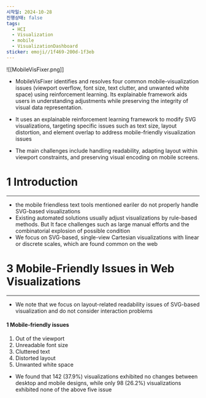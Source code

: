 ```yaml
---
시작일: 2024-10-28
진행상태: false
tags:
  - HCI
  - Visualization
  - mobile
  - VisualizationDashboard
sticker: emoji//1f469-200d-1f3eb
---
```

![[MobileVisFixer.png]]

- MobileVisFixer identifies and resolves four common mobile-visualization issues (viewport overflow, font size, text clutter, and unwanted white space) using reinforcement learning. Its explainable framework aids users in understanding adjustments while preserving the integrity of visual data representation.

- It uses an explainable reinforcement learning framework to modify SVG visualizations, targeting specific issues such as text size, layout distortion, and element overlap to address mobile-friendly visualization issues
- The main challenges include handling readability, adapting layout within viewport constraints, and preserving visual encoding on mobile screens.

# 1 Introduction
---
- the mobile friendless text tools mentioned eariler do not properly handle SVG-based visualizations
- Existing automated solutions usually adjust visualizations by rule-based methods. But It face challenges such as large manual efforts and the combinatorial explosion of possible condition
- We focus on SVG-based, single-view Cartesian visualizations with linear or discrete scales, which are found common on the web

# 3 Mobile-Friendly Issues in Web Visualizations
---
- We note that we focus on layout-related readability issues of SVG-based visualization and do not consider interaction problems
#### 1 Mobile-friendly issues
1. Out of the viewport
2. Unreadable font size
3. Cluttered text
4. Distorted layout
5. Unwanted white space
- We found that 142 (37.9%) visualizations exhibited no changes between desktop and mobile designs, while only 98 (26.2%) visualizations exhibited none of the above five issue